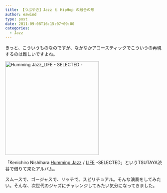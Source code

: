 ```yaml
---
title: 【つぶやき】Jazz と HipHop の融合の形
author: eawind
type: post
date: 2011-09-08T16:15:07+09:00
categories:
  - Jazz
---
```

きっと、こういうものなのですが、なかなかアコースティックでこういうの再現するのは難しいですよね。

[<img class="alignnone size-medium wp-image-926" src="/img/wp/2011/09/Humming-Jazz_LIFE-SELECTED--300x300.jpg" alt="Humming Jazz_LIFE - SELECTED -" width="300" height="300" srcset="/img/wp/2011/09/Humming-Jazz_LIFE-SELECTED--300x300.jpg 300w, /img/wp/2011/09/Humming-Jazz_LIFE-SELECTED--150x150.jpg 150w, /img/wp/2011/09/Humming-Jazz_LIFE-SELECTED--1024x1024.jpg 1024w, /img/wp/2011/09/Humming-Jazz_LIFE-SELECTED-.jpg 1412w" sizes="(max-width: 300px) 100vw, 300px" />][1]

<div>
  「Kenichiro Nishihara <a href="http://www.amazon.co.jp/gp/product/B001J2HSZS/ref=as_li_qf_sp_asin_tl?ie=UTF8&tag=eawind-22&linkCode=as2&camp=247&creative=1211&creativeASIN=B001J2HSZS">Humming Jazz</a><img style="border: none !important; margin: 0px !important;" src="http://www.assoc-amazon.jp/e/ir?t=eawind-22&l=as2&o=9&a=B001J2HSZS" alt="" width="1" height="1" border="0" /> / <a href="http://www.amazon.co.jp/gp/product/B002WHMRKA/ref=as_li_qf_sp_asin_tl?ie=UTF8&tag=eawind-22&linkCode=as2&camp=247&creative=1211&creativeASIN=B002WHMRKA">LIFE</a><img style="border: none !important; margin: 0px !important;" src="http://www.assoc-amazon.jp/e/ir?t=eawind-22&l=as2&o=9&a=B002WHMRKA" alt="" width="1" height="1" border="0" /> -SELECTED」というTSUTAYA渋谷で借りて来たアルバム。
</div>

スムースで、ゴージャスで、リッチで、スピリチュアル。そんな演奏をしてみたい。そんな、次世代のジャズにチャレンジしてみたい気分になってきました。

 [1]: /img/wp/2011/09/Humming-Jazz_LIFE-SELECTED-.jpg
